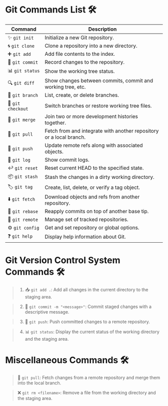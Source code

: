 # Git Commands List 🛠️  
| Command      | Description                                               |
|--------------|-----------------------------------------------------------|
| ✨ `git init`     | Initialize a new Git repository.                           |
| 🌀 `git clone`    | Clone a repository into a new directory.                  |
| ➕ `git add`      | Add file contents to the index.                           |
| 📝 `git commit`   | Record changes to the repository.                         |
| 📊 `git status`   | Show the working tree status.                             |
| 🔍 `git diff`     | Show changes between commits, commit and working tree, etc.|
| 🌿 `git branch`   | List, create, or delete branches.                         |
| 🔄 `git checkout` | Switch branches or restore working tree files.            |
| 🤝 `git merge`    | Join two or more development histories together.          |
| 🔄 `git pull`     | Fetch from and integrate with another repository or a local branch.|
| 🚀 `git push`     | Update remote refs along with associated objects.         |
| 📜 `git log`      | Show commit logs.                                         |
| ↩️ `git reset`    | Reset current HEAD to the specified state.                |
| 📦 `git stash`    | Stash the changes in a dirty working directory.           |
| 🏷️ `git tag`      | Create, list, delete, or verify a tag object.             |
| ⬇️ `git fetch`    | Download objects and refs from another repository.        |
| 🔄 `git rebase`   | Reapply commits on top of another base tip.               |
| 🔄 `git remote`   | Manage set of tracked repositories.                       |
| ⚙️ `git config`   | Get and set repository or global options.                 |
| ❓ `git help`     | Display help information about Git.                       |

# Git Version Control System Commands 🛠️

> 1. 📥 `git add .`: Add all changes in the current directory to the staging area.

> 2. 💬 `git commit -m "<message>"`: Commit staged changes with a descriptive message.

> 3. 🚀 `git push`: Push committed changes to a remote repository.

> 4. 📊 `git status`: Display the current status of the working directory and the staging area.


# Miscellaneous Commands 🛠️

>  🔄 `git pull`: Fetch changes from a remote repository and merge them into the local branch.

>  ❌ `git rm <filename>`: Remove a file from the working directory and the staging area.
  
  
  
  
  
